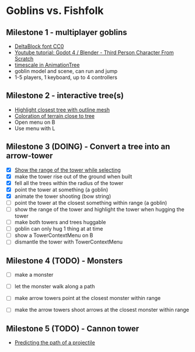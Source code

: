 # Goblins vs. Fishfolk

## Milestone 1 - multiplayer goblins

- [DeltaBlock font CC0](https://www.fontspace.com/delta-block-font-f108775)
- [Youtube tutorial: Godot 4 / Blender - Third Person Character From Scratch](https://youtu.be/VasHZZyPpYU?si=uVCYltNUYqa3C8hG)
- [timescale in AnimationTree](https://github.com/godotengine/godot-proposals/issues/463#issuecomment-585551999)
- goblin model and scene, can run and jump
- 1-5 players, 1 keyboard, up to 4 controllers

## Milestone 2 - interactive tree(s)

- [Highlight closest tree with outline mesh](https://www.reddit.com/r/godot/comments/16ulxqs/does_anybody_knows_how_this_3d_model_outline_is/)
- [Coloration of terrain close to tree](https://www.reddit.com/r/godot/comments/gok070/need_help_getting_world_coordinates_in_shader/)
- Open menu on B
- Use menu with L

## Milestone 3 (DOING) - Convert a tree into an arrow-tower
- [x] [Show the range of the tower while selecting](https://godotshaders.com/shader/sdf-range-rings-3d/)
- [x] make the tower rise out of the ground when built
- [x] fell all the trees within the radius of the tower
- [x] point the tower at something (a goblin)
- [x] animate the tower shooting (bow string)
- [ ] point the tower at the closest something within range (a goblin)
- [ ] show the range of the tower and highlight the tower when hugging the tower
- [ ] make both towers and trees huggable
- [ ] goblin can only hug 1 thing at at time
- [ ] show a TowerContextMenu on B
- [ ] dismantle the tower with TowerContextMenu

## Milestone 4 (TODO) - Monsters
- [ ] make a monster
- [ ] let the monster walk along a path
- [ ] make arrow towers point at the closest monster within range
- [ ] make the arrow towers shoot arrows at the closest monster within range


## Milestone 5 (TODO) - Cannon tower
- [Predicting the path of a projectile](https://forum.godotengine.org/t/predict-the-path-of-a-projectile/23554)

